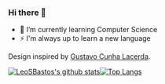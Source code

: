 ### Hi there 👋


- 🌱 I’m currently learning Computer Science
- ⚡ I'm always up to learn a new language


Design inspired by [Gustavo Cunha Lacerda](https://github.com/gustavocunhalacerda).

[![LeoSBastos's github stats](https://github-readme-stats.vercel.app/api?username=LeoSBastos)](https://github.com/anuraghazra/github-readme-stats)[![Top Langs](https://github-readme-stats.vercel.app/api/top-langs/?username=leosbastos&layout=compact)](https://github.com/anuraghazra/github-readme-stats)
